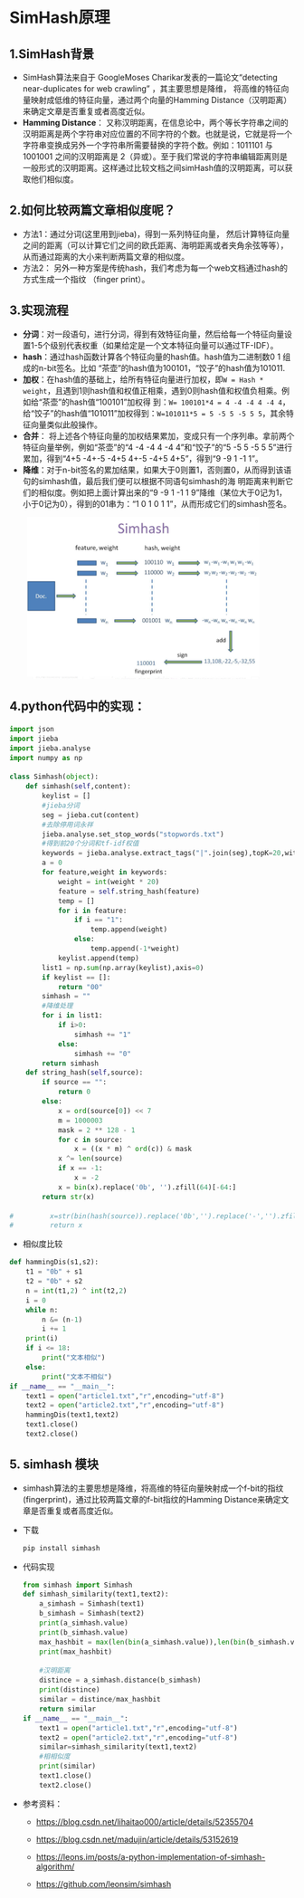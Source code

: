 # SimHash原理

## 1.SimHash背景

- SimHash算法来自于 GoogleMoses Charikar发表的一篇论文“detecting near-duplicates for web crawling” ，其主要思想是降维， 将高维的特征向量映射成低维的特征向量，通过两个向量的Hamming Distance（汉明距离）来确定文章是否重复或者高度近似。 
- **Hamming Distance**： 又称汉明距离，在信息论中，两个等长字符串之间的汉明距离是两个字符串对应位置的不同字符的个数。也就是说，它就是将一个字符串变换成另外一个字符串所需要替换的字符个数。例如：1011101 与 1001001 之间的汉明距离是 2（异或）。至于我们常说的字符串编辑距离则是一般形式的汉明距离。这样通过比较文档之间simHash值的汉明距离，可以获取他们相似度。

## 2.如何比较两篇文章相似度呢？

- 方法1：通过分词(这里用到jieba)，得到一系列特征向量， 然后计算特征向量之间的距离（可以计算它们之间的欧氏距离、海明距离或者夹角余弦等等），从而通过距离的大小来判断两篇文章的相似度。 
- 方法2： 另外一种方案是传统hash，我们考虑为每一个web文档通过hash的方式生成一个指纹 （finger print）。

## 3.实现流程

- **分词**：对一段语句，进行分词，得到有效特征向量，然后给每一个特征向量设置1-5个级别代表权重（如果给定是一个文本特征向量可以通过TF-IDF）。
- **hash**：通过hash函数计算各个特征向量的hash值。hash值为二进制数0 1 组成的n-bit签名。比如 “茶壶”的hash值为100101，“饺子”的hash值为101011.
- **加权**：在hash值的基础上，给所有特征向量进行加权，即`W = Hash * weight`，且遇到1则hash值和权值正相乘，遇到0则hash值和权值负相乘。例如给“茶壶”的hash值“100101”加权得 到：`W= 100101*4 = 4 -4 -4 4 -4 4`，给“饺子”的hash值“101011”加权得到：`W=101011*5 = 5 -5 5 -5 5 5`，其余特征向量类似此般操作。
- **合并**： 将上述各个特征向量的加权结果累加，变成只有一个序列串。拿前两个特征向量举例，例如“茶壶”的“4 -4 -4 4 -4 4”和“饺子”的“5 -5 5 -5 5 5”进行累加，得到“4+5 -4+-5 -4+5 4+-5 -4+5 4+5”，得到“9 -9 1 -1 1”。 
- **降维**：对于n-bit签名的累加结果，如果大于0则置1，否则置0，从而得到该语句的simhash值，最后我们便可以根据不同语句simhash的海 明距离来判断它们的相似度。例如把上面计算出来的“9 -9 1 -1 1 9”降维（某位大于0记为1，小于0记为0），得到的01串为：“1 0 1 0 1 1”，从而形成它们的simhash签名。

![image-20191214112044185](https://github.com/junkai1992/junK/blob/master/simhash%E6%96%87%E6%9C%AC%E7%9B%B8%E4%BC%BC%E5%BA%A6/images/image-20191214112044185.png) 

## 4.python代码中的实现：

```python
import json
import jieba
import jieba.analyse
import numpy as np

class Simhash(object):
    def simhash(self,content):
        keylist = []
	    #jieba分词
        seg = jieba.cut(content)
        #去除停用词永祥
        jieba.analyse.set_stop_words("stopwords.txt")
        #得到前20个分词和tf-idf权值
        keywords = jieba.analyse.extract_tags("|".join(seg),topK=20,withWeight=True,allowPOS=())
        a = 0
        for feature,weight in keywords:
            weight = int(weight * 20)
            feature = self.string_hash(feature)
            temp = []
            for i in feature:
                if i == "1":
                    temp.append(weight)
                else:
                    temp.append(-1*weight)
            keylist.append(temp)
        list1 = np.sum(np.array(keylist),axis=0)
        if keylist == []:
            return "00"
        simhash = ""
        #降维处理
        for i in list1:
            if i>0:
                simhash += "1"
            else:
                simhash += "0"
        return simhash
    def string_hash(self,source):
        if source == "":
            return 0
        else:
            x = ord(source[0]) << 7
            m = 1000003
            mask = 2 ** 128 - 1
            for c in source:
                x = ((x * m) ^ ord(c)) & mask
            x ^= len(source)
            if x == -1:
                x = -2
            x = bin(x).replace('0b', '').zfill(64)[-64:]
        return str(x)
        
#         x=str(bin(hash(source)).replace('0b','').replace('-','').zfill(64)[-64:])
#         return x 
```

- 相似度比较

```python
def hammingDis(s1,s2):
    t1 = "0b" + s1
    t2 = "0b" + s2
    n = int(t1,2) ^ int(t2,2)
    i = 0
    while n:
        n &= (n-1)
        i += 1
    print(i)
    if i <= 18:
        print("文本相似")
    else:
        print("文本不相似")
if __name__ == "__main__":
    text1 = open("article1.txt","r",encoding="utf-8")
    text2 = open("article2.txt","r",encoding="utf-8")
    hammingDis(text1,text2)
    text1.close()
    text2.close()
```

## 5. simhash 模块

-  simhash算法的主要思想是降维，将高维的特征向量映射成一个f-bit的指纹(fingerprint)，通过比较两篇文章的f-bit指纹的Hamming Distance来确定文章是否重复或者高度近似。 

- 下载

  ```python
  pip install simhash
  ```

- 代码实现

  ```python
  from simhash import Simhash
  def simhash_similarity(text1,text2):
      a_simhash = Simhash(text1)
      b_simhash = Simhash(text2)
      print(a_simhash.value)
      print(b_simhash.value)
      max_hashbit = max(len(bin(a_simhash.value)),len(bin(b_simhash.value)))
      print(max_hashbit)
      
      #汉明距离
      distince = a_simhash.distance(b_simhash)
      print(distince)
      similar = distince/max_hashbit
      return similar
  if __name__ == "__main__":
      text1 = open("article1.txt","r",encoding="utf-8")
      text2 = open("article2.txt","r",encoding="utf-8")
      similar=simhash_similarity(text1,text2)
      #相相似度
      print(similar)
      text1.close()
      text2.close()
  ```

- 参考资料：

  - https://blog.csdn.net/lihaitao000/article/details/52355704
  - https://blog.csdn.net/madujin/article/details/53152619
  - https://leons.im/posts/a-python-implementation-of-simhash-algorithm/ 

  - https://github.com/leonsim/simhash 



